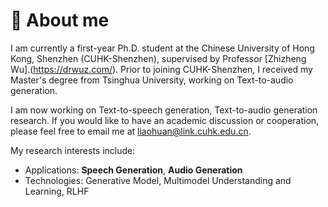 # 👋 About me
I am currently a first-year Ph.D. student at the Chinese University of Hong Kong, Shenzhen (CUHK-Shenzhen), supervised by Professor [Zhizheng Wu].(https://drwuz.com/). Prior to joining CUHK-Shenzhen, I received my Master's degree from Tsinghua University, working on Text-to-audio generation.

I am now working on Text-to-speech generation, Text-to-audio generation research. If you would like to have an academic discussion or cooperation, please feel free to email me at [liaohuan@link.cuhk.edu.cn](mailto:liaohuan@link.cuhk.edu.cn).

My research interests include:
- Applications: **Speech Generation**, **Audio Generation**
- Technologies: Generative Model, Multimodel Understanding and Learning, RLHF


